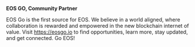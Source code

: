 **EOS GO, Community Partner**

EOS Go is the first source for EOS. We believe in a world aligned, where collaboration is rewarded and empowered in the new blockchain internet of value. Visit https://eosgo.io to find opportunities, learn more, stay updated, and get connected. Go EOS!
